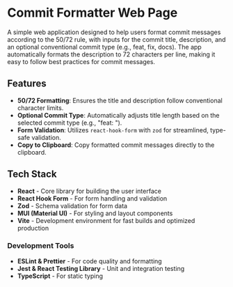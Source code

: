 # Commit Formatter Web Page

A simple web application designed to help users format commit messages according to the 50/72 rule, with inputs for the commit title, description, and an optional conventional commit type (e.g., feat, fix, docs). The app automatically formats the description to 72 characters per line, making it easy to follow best practices for commit messages.

## Features

-   **50/72 Formatting**: Ensures the title and description follow conventional character limits.
-   **Optional Commit Type**: Automatically adjusts title length based on the selected commit type (e.g., "feat: ").
-   **Form Validation**: Utilizes `react-hook-form` with `zod` for streamlined, type-safe validation.
-   **Copy to Clipboard**: Copy formatted commit messages directly to the clipboard.

## Tech Stack

-   **React** - Core library for building the user interface
-   **React Hook Form** - For form handling and validation
-   **Zod** - Schema validation for form data
-   **MUI (Material UI)** - For styling and layout components
-   **Vite** - Development environment for fast builds and optimized production

### Development Tools

-   **ESLint & Prettier** - For code quality and formatting
-   **Jest & React Testing Library** - Unit and integration testing
-   **TypeScript** - For static typing
